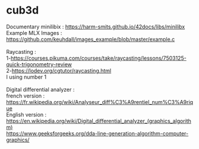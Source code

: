 # cub3d

Documentary minilibix : https://harm-smits.github.io/42docs/libs/minilibx </br>
Example MLX Images : https://github.com/keuhdall/images_example/blob/master/example.c</br></br>
Raycasting :</br>
  1-https://courses.pikuma.com/courses/take/raycasting/lessons/7503125-quick-trigonometry-review </br>
  2-https://lodev.org/cgtutor/raycasting.html</br>
  I using number 1 </br></br>
Digital differential analyzer : </br>
  french version : </br>https://fr.wikipedia.org/wiki/Analyseur_diff%C3%A9rentiel_num%C3%A9rique</br>
  English version : </br>https://en.wikipedia.org/wiki/Digital_differential_analyzer_(graphics_algorithm)</br> 
https://www.geeksforgeeks.org/dda-line-generation-algorithm-computer-graphics/ </br>
